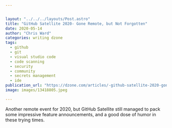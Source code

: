 ```yaml
---


layout: "../../../layouts/Post.astro"
title: "GitHub Satellite 2020- Gone Remote, but Not Forgotten"
date: 2020-05-14
author: "Chris Ward"
categories: writing dzone
tags: 
  - github
  - git
  - visual studio code
  - code scanning
  - security
  - community
  - secrets management
  - ide
publication_url: "https://dzone.com/articles/-github-satellite-2020-gone-remote-but-not-forgott"
image: images/13418805.jpeg

---
```

Another remote event for 2020, but GitHub Satellite still managed to pack some impressive feature announcements, and a good dose of humor in these trying times.

